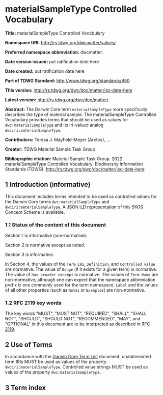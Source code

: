 # materialSampleType Controlled Vocabulary

**Title:** materialSampleType Controlled Vocabulary

**Namespace URI:** http://rs.tdwg.org/dwcmatter/values/

**Preferred namespace abbreviation:** dwcmatter:

**Date version issued:** put ratification date here

**Date created:** put ratification date here

**Part of TDWG Standard:** http://www.tdwg.org/standards/450

**This version:** http://rs.tdwg.org/dwc/doc/matter/iso-date-here

**Latest version:** http://rs.tdwg.org/dwc/doc/matter/

**Abstract:** The Darwin Core term `materialSampleType` more specifically describes the type of material sample. The materialSampleType Controlled Vocabulary provides terms that should be used as values for `dwc:materialSampleType` and its iri-valued analog `dwciri:materialSampleType`. 

**Contributors:** Teresa J. Mayfield-Meyer (Arctos), ... 

**Creator:** TDWG Material Sample Task Group

**Bibliographic citation:** Material Sample Task Group. 2022. materialSampleType Controlled Vocabulary. Biodiversity Information Standards (TDWG). <http://rs.tdwg.org/dwc/doc/matter/iso-date-here>


## 1 Introduction (informative)

This document includes terms intended to be used as controlled values for the Darwin Core terms `dwc:materialSampleType` and `dwciri:materialSampleType`. A [JSON-LD representation](https://tdwg.github.io/rs.tdwg.org/cvJson/dwcmatter.json) of this SKOS Concept Scheme is available.

### 1.1 Status of the content of this document

Section 1 is informative (non-normative).

Section 2 is normative except as noted.

Section 3 is informative.

In Section 4, the values of the `Term IRI`, `Definition`, and `Controlled value` are normative. The value of `Usage` (if it exists for a given term) is normative.  The value of `Has broader concept` is normative. The values of `Term Name` are non-normative, although one can expect that the namespace abbreviation prefix is one commonly used for the term namespace.  `Label` and the values of all other properties (such as `Notes` or `Examples`) are non-normative.

### 1.2 RFC 2119 key words
The key words "MUST", "MUST NOT", "REQUIRED", "SHALL", "SHALL NOT", "SHOULD", "SHOULD NOT", "RECOMMENDED", "MAY", and "OPTIONAL" in this document are to be interpreted as described in [RFC 2119](https://tools.ietf.org/html/rfc2119).

## 2 Use of Terms

In accordance with the [Darwin Core Term List](http://rs.tdwg.org/dwc/doc/termlist/) document, unabbreviated term IRIs MUST be used as values of the property `dwciri:materialSampleType`. Controlled value strings MUST be used as values of the property `dwc:materialSampleType`.

## 3 Term index
